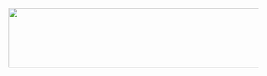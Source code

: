
<a href="https://github.com/devxb/gitanimals">
  <img
    src="https://render.gitanimals.org/lines/joshyeom?pet-id=653814260456127892"
    width="600"
    height="120"
  />
</a>
  
